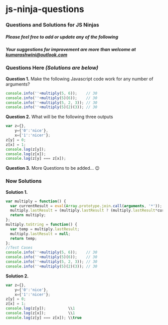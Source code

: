 # js-ninja-questions

### Questions and Solutions for JS Ninjas

##### Please feel free to add or update any of the following
##### Your suggestions for improvement are more than welcome at kumarashwini@outlook.com












### Questions Here *(Solutions are below)*

**Question 1.** Make the following Javascript code work for any number of arguments?

```javascript
console.info(''+multiply(5, 6));    // 30
console.info(''+multiply(5)(6));    // 30
console.info(''+multiply(5, 2, 3)); // 30
console.info(''+multiply(5)(2)(3)); // 30
```

**Question 2.**  What will be the following three outputs

```javascript
var z={},
    y={'0':'nice'},
    x={'1':'nicer'};
z[y] = 0;
z[x] = 1;
console.log(z[y]);
console.log(z[x]);
console.log(z[y] === z[x]);
```

**Question 3.**  More Questions to be added... :wink:












### Now Solutions

**Solution 1.**

```javascript
var multiply = function() {
  var currentResult = eval(Array.prototype.join.call(arguments, '*'));
  multiply.lastResult = (multiply.lastResult ? (multiply.lastResult*currentResult) : currentResult);
  return multiply;
};
multiply.toString = function() {
  var temp = multiply.lastResult;
  multiply.lastResult = null;
  return temp;
};
//Test Cases
console.info(''+multiply(5, 6));    // 30
console.info(''+multiply(5)(6));    // 30
console.info(''+multiply(5, 2, 3)); // 30
console.info(''+multiply(5)(2)(3)); // 30
```

**Solution 2.**

```javascript
var z={},
    y={'0':'nice'},
    x={'1':'nicer'};
z[y] = 0;
z[x] = 1;
console.log(z[y]);          \\1
console.log(z[x]);          \\1
console.log(z[y] === z[x]); \\true
```
